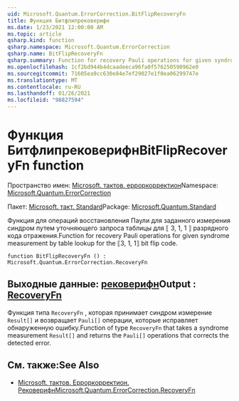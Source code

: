 ```yaml
---
uid: Microsoft.Quantum.ErrorCorrection.BitFlipRecoveryFn
title: Функция Битфлипрековерифн
ms.date: 1/23/2021 12:00:00 AM
ms.topic: article
qsharp.kind: function
qsharp.namespace: Microsoft.Quantum.ErrorCorrection
qsharp.name: BitFlipRecoveryFn
qsharp.summary: Function for recovery Pauli operations for given syndrome measurement by table lookup for the ⟦3, 1, 1⟧ bit flip code.
ms.openlocfilehash: 1cf2bd944b4dcaadeeca96fa0f576250590962e0
ms.sourcegitcommit: 71605ea9cc630e84e7ef29027e1f0ea06299747e
ms.translationtype: MT
ms.contentlocale: ru-RU
ms.lasthandoff: 01/26/2021
ms.locfileid: "98827594"
---
```

# <a name="bitfliprecoveryfn-function"></a><span data-ttu-id="995ec-102">Функция Битфлипрековерифн</span><span class="sxs-lookup"><span data-stu-id="995ec-102">BitFlipRecoveryFn function</span></span>

<span data-ttu-id="995ec-103">Пространство имен: [Microsoft. тактов. ерроркорректион](xref:Microsoft.Quantum.ErrorCorrection)</span><span class="sxs-lookup"><span data-stu-id="995ec-103">Namespace: [Microsoft.Quantum.ErrorCorrection](xref:Microsoft.Quantum.ErrorCorrection)</span></span>

<span data-ttu-id="995ec-104">Пакет: [Microsoft. такт. Standard](https://nuget.org/packages/Microsoft.Quantum.Standard)</span><span class="sxs-lookup"><span data-stu-id="995ec-104">Package: [Microsoft.Quantum.Standard](https://nuget.org/packages/Microsoft.Quantum.Standard)</span></span>


<span data-ttu-id="995ec-105">Функция для операций восстановления Паули для заданного измерения синдром путем уточняющего запроса таблицы для ⟦ 3, 1, 1 ⟧ разрядного кода отражения.</span><span class="sxs-lookup"><span data-stu-id="995ec-105">Function for recovery Pauli operations for given syndrome measurement by table lookup for the ⟦3, 1, 1⟧ bit flip code.</span></span>

```qsharp
function BitFlipRecoveryFn () : Microsoft.Quantum.ErrorCorrection.RecoveryFn
```


## <a name="output--recoveryfn"></a><span data-ttu-id="995ec-106">Выходные данные: [рековерифн](xref:Microsoft.Quantum.ErrorCorrection.RecoveryFn)</span><span class="sxs-lookup"><span data-stu-id="995ec-106">Output : [RecoveryFn](xref:Microsoft.Quantum.ErrorCorrection.RecoveryFn)</span></span>

<span data-ttu-id="995ec-107">Функция типа `RecoveryFn` , которая принимает синдром измерение `Result[]` и возвращает `Pauli[]` операции, которые исправляет обнаруженную ошибку.</span><span class="sxs-lookup"><span data-stu-id="995ec-107">Function of type `RecoveryFn` that takes a syndrome measurement `Result[]` and returns the `Pauli[]` operations that corrects the detected error.</span></span>

## <a name="see-also"></a><span data-ttu-id="995ec-108">См. также:</span><span class="sxs-lookup"><span data-stu-id="995ec-108">See Also</span></span>

- [<span data-ttu-id="995ec-109">Microsoft. тактов. Ерроркорректион. Рековерифн</span><span class="sxs-lookup"><span data-stu-id="995ec-109">Microsoft.Quantum.ErrorCorrection.RecoveryFn</span></span>](xref:Microsoft.Quantum.ErrorCorrection.RecoveryFn)